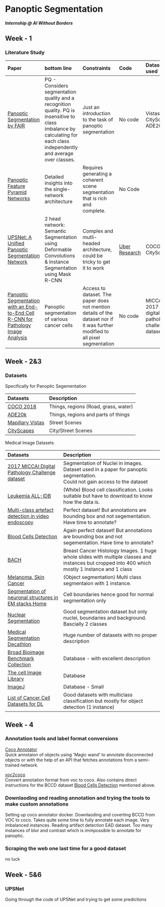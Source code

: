 # Panoptic Segmentation   
##### Internship @ AI Without Borders   

## Week - 1 
### Literature Study

|  Paper | bottom line | Constraints | Code | Dataset used |
| :--- | :--- | :--- | :--- | :--- |
|  [Panoptic Segmentation by FAIR](https://arxiv.org/pdf/1801.00868v3.pdf "Panoptic Segmentation by FAIR") | PQ - Considers segmentation quality and a recognition quality. PQ is insensitive to class imbalance by calculating for each class independently and average over classes. | Just an introduction to the task of panoptic segmentation | No code | Vistas, CityScapes, ADE20k |
|  [Panoptic Feature Pyramid Networks](https://arxiv.org/pdf/1901.02446.pdf "Panoptic Feature Pyramid Networks") | Detailed insights into the single-network architecture | Requires generating a coherent scene segmentation that is rich and complete. | No Code |  |
|  [UPSNet: A Unified Panoptic Segmentation Network](https://arxiv.org/pdf/1901.03784v2.pdf "UPSNet: A Unified Panoptic Segmentation Network<br/>") | 2 head network: Semantic Segmentation using Deformable Convolutions & Instance Segmentation using Mask R-CNN  | Complex and mutli-headed architecture, could be tricky to get it to work | [Uber Research](https://github.com/uber-research/UPSNet "Uber Research") | COCO, CityScapes |
|  [Panoptic Segmentation with an End-to-End Cell R-CNN for Pathology Image Analysis](https://link.springer.com/chapter/10.1007/978-3-030-00934-2_27) | Panoptic segmentation of various cancer cells | Access to dataset. The paper does not mention details of the dataset nor if it was further modified to all pixel segmentation | No code | MICCAI 2017 digital pathology challenge dataset |



## Week - 2&3 
### Datasets

Specifically for Panoptic Segementation

|  Datasets | Description |
| :--- | :--- |
|  [COCO 2018](http://cocodataset.org/index.htm#panoptic-2018 "COCO 2018") | Things, regions (Road, grass, water) |
|  [ADE20k](https://groups.csail.mit.edu/vision/datasets/ADE20K/ "ADE20k") | Things, regions and parts of things |
|  [Mapillary Vistas](https://www.mapillary.com/dataset/vistas "Mapillary Vistas") | Street Scenes |
|  [CityScapes](https://www.cityscapes-dataset.com/benchmarks/#panoptic-scene-labeling-task "CityScapes") | City/Street Scenes |

Medical Image Datasets

|  Datasets | Description |
| :--- | :--- |
|  [2017 MICCAI Digital Pathology Challenge dataset](http://miccai.cloudapp.net/competitions/83 "2017 MICCAI Digital Pathology Challenge dataset") | Segmentation of Nuclei in Images. Dataset used in a paper for panoptic segmentation.<br/>Could not gain access to the dataset |
|  [Leukemia ALL-IDB](https://homes.di.unimi.it/scotti/all/ "Leukemia ALL-IDB") | (White) Blood cell classification. Looks suitable but have to download to know how the data is. |
|  [Multi-class artefact detection in video endoscopy](https://ead2019.grand-challenge.org/EAD2019/ "Multi-class artefact detection in video endoscopy") | Perfect dataset! But annotations are bounding box and not segementation. Have time to annotate? |
|  [ Blood Cells Detection](https://github.com/Shenggan/BCCD_Dataset " Blood Cells Detection") | Again perfect dataset! But annotations are bounding box and not segementation. Have time to annotate? |
|  [BACH](https://iciar2018-challenge.grand-challenge.org/Dataset/ "BACH") | Breast Cancer Histology Images. 1 huge whole slides with multiple classes and instances but cropped into 400 which mostly 1 instance and 1 class | 
|  [Melanoma, Skin Cancer](https://challenge2018.isic-archive.com/task1/training/ "Melanoma, Skin Cancer") | (Object segmentation)  Multi class segmentaion with 1 instance. |
|  [Segmentation of neuronal structures in EM stacks Home](http://brainiac2.mit.edu/isbi_challenge/ "Segmentation of neuronal structures in EM stacks Home") | Cell boundaries hence good for normal segmentation only |
|  [Nuclear Segmentation](https://www.dropbox.com/s/j3154xgkkpkri9w/IEEE_TMI_NuceliSegmentation.pdf?dl=0 "Nuclear Segmentation") | Good segmentation dataset but only nuclei, boundaries and background. Bascially 2 classes |
|  [Medical Segmentation Decathlon](https://decathlon-10.grand-challenge.org/ "Medical Segmentation Decathlon") | Huge number of datasets with no proper description |
|  [Broad Bioimage Benchmark Collection](https://data.broadinstitute.org/bbbc/image_sets.html "Broad Bioimage Benchmark Collection") | Database - with excellent description |
|  [The cell Image Library](http://cellimagelibrary.org/pages/datasets "The cell Image Library") | Database |
|  [ImageJ](https://imagej.net/Public_data_sets "ImageJ") | Database - Small |
|  [List of Cancer Cell Datasets for DL](http://www.andrewjanowczyk.com/deep-learning/ "List of Cancer Cell Datasets for DL") | Good datasets with multiclass classification but mostly for object detection (1 instance) |


## Week - 4
### Annotation tools and label format conversions
[Coco Annotator](https://github.com/jsbroks/coco-annotator/wiki)   
Quick annotaion of objects using 'Magic wand' to annotate disconnected objects or with the help of an API that fetches annotations from a semi-trained network. 

[voc2coco](https://github.com/yukkyo/voc2coco)  
Convert annotation format from voc to coco. Also contains direct instructions for the BCCD dataset [ Blood Cells Detection](https://github.com/Shenggan/BCCD_Dataset " Blood Cells Detection") mentioned above.

### Downlaoding and reading annotation and trying the tools to make custom annotations
Setting up coco annotator docker. Downlaoding and coverting BCCD from VOC to coco. Takes quite some time to fully annotate each image. Very imbalanced instances. 
Reading artifact detection EAD dataset. Too many instances of blur and contrast which is immpossible to annotate for panoptic.
### Scraping the web one last time for a good dataset 
no luck

## Week - 5&6
### UPSNet 
Going through the code of UPSNet and trying to get some predictions
